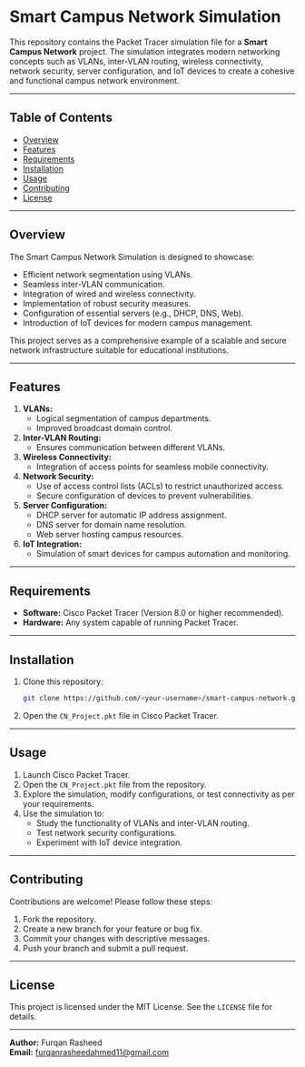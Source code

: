 # Smart Campus Network Simulation

This repository contains the Packet Tracer simulation file for a **Smart Campus Network** project. 
The simulation integrates modern networking concepts such as VLANs, inter-VLAN routing, wireless connectivity, network security, server configuration, 
and IoT devices to create a cohesive and functional campus network environment.

---

## Table of Contents
- [Overview](#overview)
- [Features](#features)
- [Requirements](#requirements)
- [Installation](#installation)
- [Usage](#usage)
- [Contributing](#contributing)
- [License](#license)

---

## Overview
The Smart Campus Network Simulation is designed to showcase:
- Efficient network segmentation using VLANs.
- Seamless inter-VLAN communication.
- Integration of wired and wireless connectivity.
- Implementation of robust security measures.
- Configuration of essential servers (e.g., DHCP, DNS, Web).
- Introduction of IoT devices for modern campus management.

This project serves as a comprehensive example of a scalable and secure network infrastructure suitable for educational institutions.

---

## Features
1. **VLANs:**
   - Logical segmentation of campus departments.
   - Improved broadcast domain control.
2. **Inter-VLAN Routing:**
   - Ensures communication between different VLANs.
3. **Wireless Connectivity:**
   - Integration of access points for seamless mobile connectivity.
4. **Network Security:**
   - Use of access control lists (ACLs) to restrict unauthorized access.
   - Secure configuration of devices to prevent vulnerabilities.
5. **Server Configuration:**
   - DHCP server for automatic IP address assignment.
   - DNS server for domain name resolution.
   - Web server hosting campus resources.
6. **IoT Integration:**
   - Simulation of smart devices for campus automation and monitoring.

---

## Requirements
- **Software:** Cisco Packet Tracer (Version 8.0 or higher recommended).
- **Hardware:** Any system capable of running Packet Tracer.

---

## Installation
1. Clone this repository:
   ```bash
   git clone https://github.com/<your-username>/smart-campus-network.git
   ```
2. Open the `CN_Project.pkt` file in Cisco Packet Tracer.

---

## Usage
1. Launch Cisco Packet Tracer.
2. Open the `CN_Project.pkt` file from the repository.
3. Explore the simulation, modify configurations, or test connectivity as per your requirements.
4. Use the simulation to:
   - Study the functionality of VLANs and inter-VLAN routing.
   - Test network security configurations.
   - Experiment with IoT device integration.

---

## Contributing
Contributions are welcome! Please follow these steps:
1. Fork the repository.
2. Create a new branch for your feature or bug fix.
3. Commit your changes with descriptive messages.
4. Push your branch and submit a pull request.

---

## License
This project is licensed under the MIT License. See the `LICENSE` file for details.

---

**Author:** Furqan Rasheed  
**Email:** furqanrasheedahmed11@gmail.com

